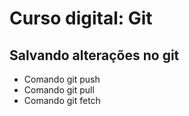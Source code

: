# Curso digital: Git

## Salvando alterações no git
* Comando git push
* Comando git pull
* Comando git fetch

